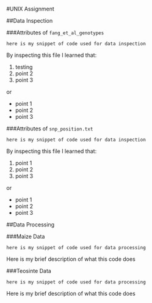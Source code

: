 #UNIX Assignment

##Data Inspection

###Attributes of `fang_et_al_genotypes`

```
here is my snippet of code used for data inspection
```

By inspecting this file I learned that:

1. testing
2. point 2
3. point 3

or

* point 1
* point 2
* point 3

###Attributes of `snp_position.txt`

```
here is my snippet of code used for data inspection
```

By inspecting this file I learned that:

1. point 1
2. point 2
3. point 3

or

* point 1
* point 2
* point 3

##Data Processing

###Maize Data

```
here is my snippet of code used for data processing
```

Here is my brief description of what this code does


###Teosinte Data

```
here is my snippet of code used for data processing
```

Here is my brief description of what this code does